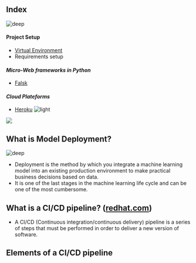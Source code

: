 ## Index
![deep](https://user-images.githubusercontent.com/12748752/154262075-ed666dc8-ede8-4bf7-b89e-a98ce19dbdc3.png)
#### Project Setup
* [Virtual Environment](https://github.com/iAmKankan/Data-Gathering-And-Preprocessing/edit/main/Deployment/README.md#virtual-environment)
* Requirements setup 
#### _Micro-Web frameworks in Python_ 
  * [Falsk](https://github.com/iAmKankan/Data-Gathering-And-Preprocessing/tree/main/Deployment/flask)
#### _Cloud Plateforms_
  * [Heroku](https://github.com/iAmKankan/Data-Gathering-And-Preprocessing/tree/main/Deployment/heroku#readme)
![light](https://user-images.githubusercontent.com/12748752/154262083-8f345f9a-5638-4efa-b67a-0b94fe76a3eb.png)

<img src="https://user-images.githubusercontent.com/12748752/154287300-f19161fc-ada0-4c38-8920-422ad688065a.png" weight=40% />

## What is Model Deployment?
![deep](https://user-images.githubusercontent.com/12748752/154262075-ed666dc8-ede8-4bf7-b89e-a98ce19dbdc3.png)
* Deployment is the method by which you integrate a machine learning model into an existing production environment to make practical business decisions based on data. 
* It is one of the last stages in the machine learning life cycle and can be one of the most cumbersome.
## What is a CI/CD pipeline? ([redhat.com](https://www.redhat.com/en/topics/devops/what-cicd-pipeline))
* A CI/CD (Continuous integration/continuous delivery) pipeline is a series of steps that must be performed in order to deliver a new version of software.
## Elements of a CI/CD pipeline
